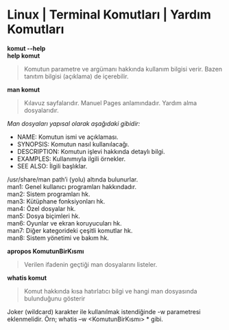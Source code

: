 # Linux | Terminal Komutları | Yardım Komutları

**komut --help**<br>
**help komut**
  
> Komutun parametre ve argümanı hakkında kullanım bilgisi verir. Bazen tanıtım bilgisi (açıklama) de içerebilir.

**man komut**

> Kılavuz sayfalarıdır. Manuel Pages anlamındadır. Yardım alma dosyalarıdır.

*Man dosyaları yapısal olarak aşağıdaki gibidir:*

- NAME: Komutun ismi ve açıklaması.
- SYNOPSIS: Komutun nasıl kullanılacağı.
- DESCRIPTION: Komutun işlevi hakkında detaylı bilgi.
- EXAMPLES: Kullanımıyla ilgili örnekler.
- SEE ALSO: İlgili başlıklar.


/usr/share/man path’i (yolu) altında bulunurlar.<br>
man1: Genel kullanıcı programları hakkındadır.<br>
man2: Sistem programları hk.<br>
man3: Kütüphane fonksiyonları hk.<br>
man4: Özel dosyalar hk.<br>
man5: Dosya biçimleri hk.<br>
man6: Oyunlar ve ekran koruyucuları hk.<br>
man7: Diğer kategorideki çeşitli komutlar hk.<br>
man8: Sistem yönetimi ve bakım hk.<br>

**apropos KomutunBirKısmı**

> Verilen ifadenin geçtiği man dosyalarını listeler.

**whatis komut**

> Komut hakkında kısa hatırlatıcı bilgi ve hangi man dosyasında bulunduğunu gösterir

Joker (wildcard) karakter ile kullanılmak istendiğinde -w parametresi eklenmelidir.
Örn; whatis –w <KomutunBirKısmı> * gibi.

